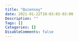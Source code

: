 ```yaml
---
title: "Quiensoy"
date: 2021-01-22T18:03:03-03:00
Description: ""
Tags: []
Categories: []
DisableComments: false
---
```

